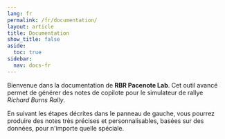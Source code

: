 ```yaml
---
lang: fr
permalink: /fr/documentation/
layout: article
title: Documentation
show_title: false
aside:
  toc: true
sidebar:
  nav: docs-fr
---
```



Bienvenue dans la documentation de **RBR Pacenote Lab**. Cet outil avancé permet de générer des notes de copilote pour le simulateur de rallye *Richard Burns Rally*.

En suivant les étapes décrites dans le panneau de gauche, vous pourrez produire des notes très précises et personnalisables, basées sur des données, pour n'importe quelle spéciale.